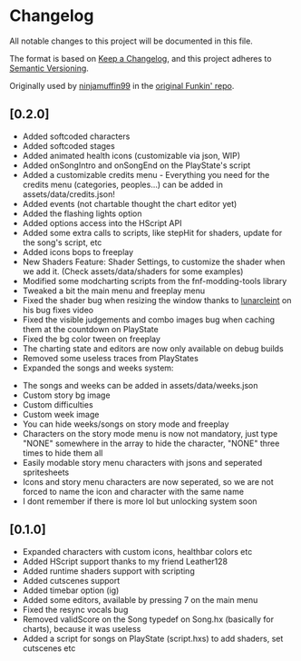 # Changelog
All notable changes to this project will be documented in this file.

The format is based on [Keep a Changelog](https://keepachangelog.com/en/1.0.0/), and this project adheres to [Semantic Versioning](https://semver.org/spec/v2.0.0.html).

Originally used by [ninjamuffin99](https://github.com/ninjamuffin99) in the [original Funkin' repo](https://github.com/ninjamuffin99/Funkin/blob/master/CHANGELOG.md).

## [0.2.0]
- Added softcoded characters
- Added softcoded stages
- Added animated health icons (customizable via json, WIP)
- Added onSongIntro and onSongEnd on the PlayState's script
- Added a customizable credits menu - Everything you need for the credits menu (categories, peoples...) can be added in assets/data/credits.json!
- Added events (not chartable thought the chart editor yet)
- Added the flashing lights option
- Added options access into the HScript API
- Added some extra calls to scripts, like stepHit for shaders, update for the song's script, etc
- Added icons bops to freeplay
- New Shaders Feature: Shader Settings, to customize the shader when we add it. (Check assets/data/shaders for some examples)
- Modified some modcharting scripts from the fnf-modding-tools library
- Tweaked a bit the main menu and freeplay menu
- Fixed the shader bug when resizing the window thanks to [lunarcleint](https://www.youtube.com/watch?v=izZtJAmdfsI) on his bug fixes video
- Fixed the visible judgements and combo images bug when caching them at the countdown on PlayState
- Fixed the bg color tween on freeplay
- The charting state and editors are now only available on debug builds
- Removed some useless traces from PlayStates
- Expanded the songs and weeks system:
* The songs and weeks can be added in assets/data/weeks.json
* Custom story bg image
* Custom difficulties
* Custom week image
* You can hide weeks/songs on story mode and freeplay
* Characters on the story mode menu is now not mandatory, just type "NONE" somewhere in the array to hide the character, "NONE" three times to hide them all
* Easily modable story menu characters with jsons and seperated spritesheets
* Icons and story menu characters are now seperated, so we are not forced to name the icon and character with the same name
* I dont remember if there is more lol but unlocking system soon
## [0.1.0]
- Expanded characters with custom icons, healthbar colors etc
- Added HScript support thanks to my friend Leather128
- Added runtime shaders support with scripting
- Added cutscenes support
- Added timebar option (ig)
- Added some editors, available by pressing 7 on the main menu
- Fixed the resync vocals bug
- Removed validScore on the Song typedef on Song.hx (basically for charts), because it was useless
- Added a script for songs on PlayState (script.hxs) to add shaders, set cutscenes etc
